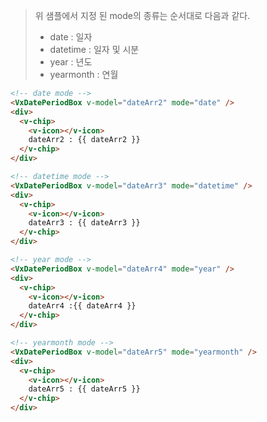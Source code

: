 > 위 샘플에서 지정 된 mode의 종류는 순서대로 다음과 같다.
> - date : 일자
> - datetime : 일자 및 시분
> - year : 년도
> - yearmonth : 연월

```html
<!-- date mode -->
<VxDatePeriodBox v-model="dateArr2" mode="date" />
<div>
  <v-chip>
    <v-icon></v-icon>
    dateArr2 : {{ dateArr2 }}
  </v-chip>
</div>

<!-- datetime mode -->
<VxDatePeriodBox v-model="dateArr3" mode="datetime" />
<div>
  <v-chip>
    <v-icon></v-icon>
    dateArr3 : {{ dateArr3 }}
  </v-chip>
</div>

<!-- year mode -->
<VxDatePeriodBox v-model="dateArr4" mode="year" />
<div>
  <v-chip>
    <v-icon></v-icon>
    dateArr4 :{{ dateArr4 }}
  </v-chip>
</div>

<!-- yearmonth mode -->
<VxDatePeriodBox v-model="dateArr5" mode="yearmonth" />
<div>
  <v-chip>
    <v-icon></v-icon>
    dateArr5 : {{ dateArr5 }}
  </v-chip>
</div>
```
